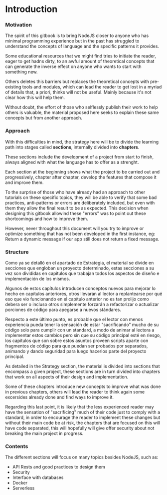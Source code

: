 # Introduction

### Motivation

The spirit of this gitbook is to bring NodeJS closer to anyone who has minimal programming experience but in the past has struggled to understand the concepts of language and the specific patterns it provides.

Some educational resources that we might find tries to initiate the reader, eager to get hadns dirty, to an awful amount of theoretical concepts that can generate the inverse effect on anyone who wants to start with something new.

Others deletes this barriers but replaces the theoretical concepts with pre-existing tools and modules, which can lead the reader to get lost in a myriad of details that, a priori, thinks will not be useful. Mainly because it's not clear how this will help them.

Without doubt, the effort of those who selflessly publish their work to help others is valuable, the material proposed here seeks to explain these same concepts but from another approach.

### Approach

With this difficulties in mind, the strategy here will be to divide the learning path into stages called **sections**, internally divided into **chapters**.

These sections include the development of a project from start to finish, always aligned with what the language has to offer as a strenght.

Each section at the beginning shows what the project to be carried out and progressively, chapter after chapter, develop the features that compose it and improve them.

To the surprise of those who have already had an approach to other tutorials on these specific topics, they will be able to verify that some bad practices, anti-patterns or errors are deliberately included, but even with them they allow the final result to be as expected.
This decision when designing this gitbook allowind these "errors" was to point out these shortcomings and how to improve them.

However, never throughout this document will you try to improve or optimize something that has not been developed in the first instance, eg: Return a dynamic message if our app still does not return a fixed message.

### Structure

Como ya se detalló en el apartado de Estrategia, el material se divide en secciones que engloban un proyecto determinado, estas secciones a su vez son divididas en capítulos que trabajan todos los aspectos de diseño e implementación de los mismos.

Algunos de estos capítulos introducen conceptos nuevos para mejorar lo hecho en capítulos anteriores, otros llevarán al lector a replantearse por qué eso que vio funcionando en el capítulo anterior no es tan prolijo como debera ser o incluso otros simplemente forzarán a refactorizar o actualizar porciones de código para apegarse a nuevos stándares.

Respecto a este último punto, es probable que el lector con menos experiencia pueda tener la sensación de estar "sacrificando" mucho de su código solo para cumplir con un standard, a modo de animar al lectora a implementar estos cambios pero sin que su código principal esté en riesgo, los capítulos que son sobre estos asuntos proveen scripts aparte con fragmentos de código para que puedan ser probados por separados, animando y dando seguridad para luego hacerlos parte del proyecto principal.

As detailed in the Strategy section, the material is divided into sections that encompass a given project, these sections are in turn divided into chapters that work on all aspects of their design and implementation.

Some of these chapters introduce new concepts to improve what was done in previous chapters, others will lead the reader to think again some excersides already done and find ways to improve it.

Regarding this last point, it is likely that the less experienced reader may have the sensation of "sacrificing" much of their code just to comply with a standard, in order to encourage the reader to implement these changes but without their main code be at risk, the chapters that are focused on this will have code separated, this will hopefully will give offer security about not breaking the main project in progress.

### Contents

The different sections will focus on many topics besides NodeJS, such as:

- API Rests and good practices to design them
- Security
- Interface with databases
- Docker
- Serverless
